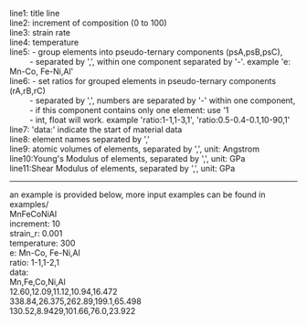 line1: title line  
line2: increment of composition (0 to 100)  
line3: strain rate  
line4: temperature  
line5: - group elements into pseudo-ternary components (psA,psB,psC),  
       &ensp;&ensp;&ensp;&ensp;&ensp;- separated by ',', within one component separated by '-'. example 'e: Mn-Co, Fe-Ni,Al'  
line6: - set ratios for grouped elements in pseudo-ternary components (rA,rB,rC)  
 &ensp;&ensp;&ensp;&ensp;&ensp;- separated by ',', numbers are separated by '-' within one component,  
 &ensp;&ensp;&ensp;&ensp;&ensp;- if this component contains only one element: use '1  
 &ensp;&ensp;&ensp;&ensp;&ensp;- int, float will work. example 'ratio:1-1,1-3,1', 'ratio:0.5-0.4-0.1,10-90,1'  
line7: 'data:' indicate the start of material data  
line8: element names separated by ','  
line9: atomic volumes of elements, separated by ',', unit: Angstrom  
line10:Young's Modulus of elements, separated by ',', unit: GPa  
line11:Shear Modulus of elements, separated by ',', unit: GPa  

----
an example is provided below, more input examples can be found in examples/  
MnFeCoNiAl  
increment: 10  
strain_r: 0.001  
temperature: 300  
e: Mn-Co, Fe-Ni,Al  
ratio: 1-1,1-2,1  
data:  
Mn,Fe,Co,Ni,Al  
12.60,12.09,11.12,10.94,16.472  
338.84,26.375,262.89,199.1,65.498  
130.52,8.9429,101.66,76.0,23.922  
